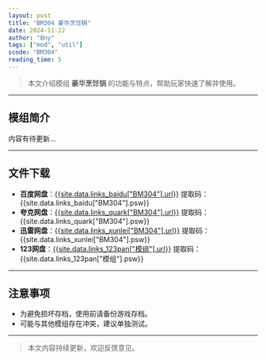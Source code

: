 ```yaml
---
layout: post
title: "BM304 豪华烹饪锅"
date: 2024-11-22
author: "Bny"
tags: ["mod", "util"]
scode: "BM304"
reading_time: 5
---
```


> 本文介绍模组 **豪华烹饪锅** 的功能与特点，帮助玩家快速了解并使用。

---

## 模组简介

内容有待更新...

---

## 文件下载
- **百度网盘**：[{{site.data.links_baidu["BM304"].url}}]({{site.data.links_baidu["BM304"].url}}) 提取码：{{site.data.links_baidu["BM304"].psw}}
- **夸克网盘**：[{{site.data.links_quark["BM304"].url}}]({{site.data.links_quark["BM304"].url}}) 提取码：{{site.data.links_quark["BM304"].psw}}
- **迅雷网盘**：[{{site.data.links_xunlei["BM304"].url}}]({{site.data.links_xunlei["BM304"].url}}) 提取码：{{site.data.links_xunlei["BM304"].psw}}
- **123网盘**：[{{site.data.links_123pan["模组"].url}}]({{site.data.links_123pan["模组"].url}}) 提取码：{{site.data.links_123pan["模组"].psw}}

---

## 注意事项
- 为避免损坏存档，使用前请备份游戏存档。
- 可能与其他模组存在冲突，建议单独测试。

---

> 本文内容持续更新，欢迎反馈意见。
